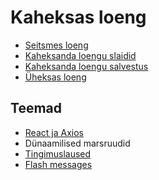 # Kaheksas loeng

- [Seitsmes loeng](../Lesson-07/README.md)
- [Kaheksanda loengu slaidid](Slides.md)
- [Kaheksanda loengu salvestus]()
- [Üheksas loeng](../Lesson-09/README.md)

## Teemad

- [React ja Axios](../../../Subjects/Front-End-Frameworks/Topics/React-Axios/README.md)
- Dünaamilised marsruudid
- [Tingimuslaused](../../../Subjects/Front-End-Frameworks/Topics/React-Conditional-Rendering/README.md)
- [Flash messages](../../../Subjects/Front-End-Frameworks/Topics/React-Flash-Messages/README.md)
